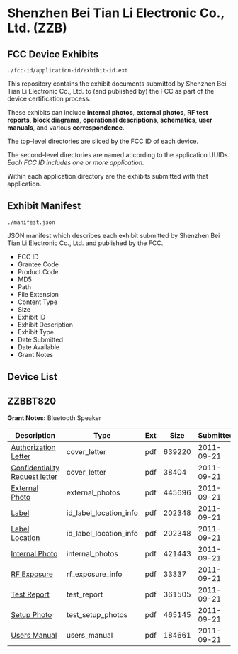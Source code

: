 # Shenzhen Bei Tian Li Electronic Co., Ltd. (ZZB)
## FCC Device Exhibits

```
./fcc-id/application-id/exhibit-id.ext
```

This repository contains the exhibit documents submitted by Shenzhen Bei Tian Li Electronic Co., Ltd. to (and published by) the FCC as part of the device certification process.

These exhibits can include **internal photos**, **external photos**, **RF test reports**, **block diagrams**, **operational descriptions**, **schematics**, **user manuals**, and various **correspondence**.

The top-level directories are sliced by the FCC ID of each device.

The second-level directories are named according to the application UUIDs. *Each FCC ID includes one or more application.*

Within each application directory are the exhibits submitted with that application. 

## Exhibit Manifest

```
./manifest.json
```

JSON manifest which describes each exhibit submitted by Shenzhen Bei Tian Li Electronic Co., Ltd. and published by the FCC.

- FCC ID
- Grantee Code
- Product Code
- MD5
- Path
- File Extension
- Content Type
- Size
- Exhibit ID
- Exhibit Description
- Exhibit Type
- Date Submitted
- Date Available
- Grant Notes

## Device List
## ZZBBT820
**Grant Notes:** Bluetooth Speaker

| Description | Type | Ext | Size | Submitted | Available |
| ----------- | ---- | --- | ---- | --------- | --------- |
| [Authorization Letter](ZZBBT820/7c51edda2518f393a24bdf946708b0cb/1545947.pdf) | cover_letter | pdf | 639220 | 2011-09-21 | 2011-09-21 |
| [Confidentiality Request letter](ZZBBT820/7c51edda2518f393a24bdf946708b0cb/1545960.pdf) | cover_letter | pdf | 38404 | 2011-09-21 | 2011-09-21 |
| [External Photo](ZZBBT820/7c51edda2518f393a24bdf946708b0cb/1545948.pdf) | external_photos | pdf | 445696 | 2011-09-21 | 2011-09-21 |
| [Label](ZZBBT820/7c51edda2518f393a24bdf946708b0cb/1545950.pdf) | id_label_location_info | pdf | 202348 | 2011-09-21 | 2011-09-21 |
| [Label Location](ZZBBT820/7c51edda2518f393a24bdf946708b0cb/1545950.pdf) | id_label_location_info | pdf | 202348 | 2011-09-21 | 2011-09-21 |
| [Internal Photo](ZZBBT820/7c51edda2518f393a24bdf946708b0cb/1545952.pdf) | internal_photos | pdf | 421443 | 2011-09-21 | 2011-09-21 |
| [RF Exposure](ZZBBT820/7c51edda2518f393a24bdf946708b0cb/1545954.pdf) | rf_exposure_info | pdf | 33337 | 2011-09-21 | 2011-09-21 |
| [Test Report](ZZBBT820/7c51edda2518f393a24bdf946708b0cb/1545956.pdf) | test_report | pdf | 361505 | 2011-09-21 | 2011-09-21 |
| [Setup Photo](ZZBBT820/7c51edda2518f393a24bdf946708b0cb/1545957.pdf) | test_setup_photos | pdf | 465145 | 2011-09-21 | 2011-09-21 |
| [Users Manual](ZZBBT820/7c51edda2518f393a24bdf946708b0cb/1545959.pdf) | users_manual | pdf | 184661 | 2011-09-21 | 2011-09-21 |
